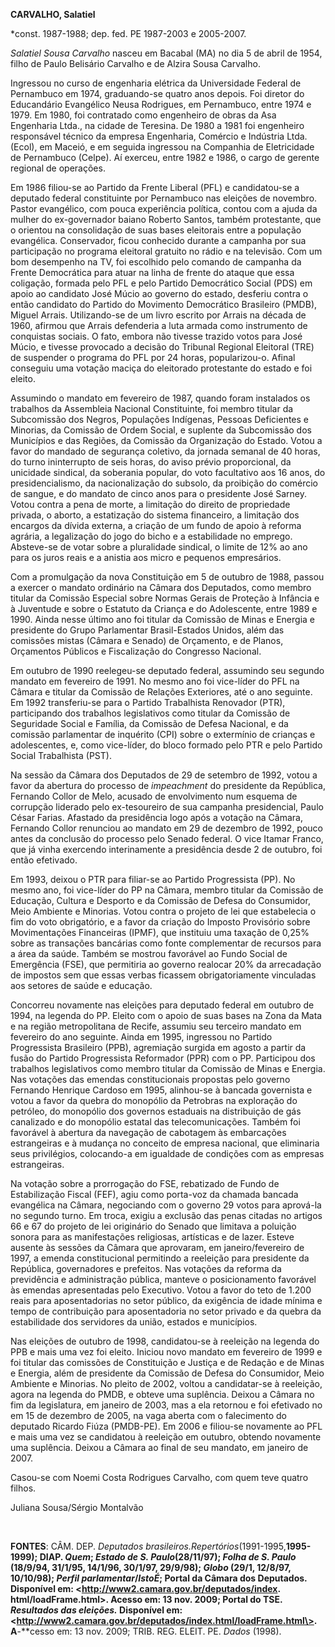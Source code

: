 **CARVALHO, Salatiel**

\*const. 1987-1988; dep. fed. PE 1987-2003 e 2005-2007.

*Salatiel Sousa Carvalho* nasceu em Bacabal (MA) no dia 5 de abril de
1954, filho de Paulo Belisário Carvalho e de Alzira Sousa Carvalho.

Ingressou no curso de engenharia elétrica da Universidade Federal de
Pernambuco em 1974, graduando-se quatro anos depois. Foi diretor do
Educandário Evangélico Neusa Rodrigues, em Pernambuco, entre 1974 e
1979. Em 1980, foi contratado como engenheiro de obras da Asa Engenharia
Ltda., na cidade de Teresina. De 1980 a 1981 foi engenheiro responsável
técnico da empresa Engenharia, Comércio e Indústria Ltda. (Ecol), em
Maceió, e em seguida ingressou na Companhia de Eletricidade de
Pernambuco (Celpe). Aí exerceu, entre 1982 e 1986, o cargo de gerente
regional de operações.

Em 1986 filiou-se ao Partido da Frente Liberal (PFL) e candidatou-se a
deputado federal constituinte por Pernambuco nas eleições de novembro.
Pastor evangélico, com pouca experiência política, contou com a ajuda da
mulher do ex-governador baiano Roberto Santos, também protestante, que o
orientou na consolidação de suas bases eleitorais entre a população
evangélica. Conservador, ficou conhecido durante a campanha por sua
participação no programa eleitoral gratuito no rádio e na televisão. Com
um bom desempenho na TV, foi escolhido pelo comando de campanha da
Frente Democrática para atuar na linha de frente do ataque que essa
coligação, formada pelo PFL e pelo Partido Democrático Social (PDS) em
apoio ao candidato José Múcio ao governo do estado, desferiu contra o
então candidato do Partido do Movimento Democrático Brasileiro (PMDB),
Miguel Arrais. Utilizando-se de um livro escrito por Arrais na década de
1960, afirmou que Arrais defenderia a luta armada como instrumento de
conquistas sociais. O fato, embora não tivesse trazido votos para José
Múcio, e tivesse provocado a decisão do Tribunal Regional Eleitoral
(TRE) de suspender o programa do PFL por 24 horas, popularizou-o. Afinal
conseguiu uma votação maciça do eleitorado protestante do estado e foi
eleito.

Assumindo o mandato em fevereiro de 1987, quando foram instalados os
trabalhos da Assembleia Nacional Constituinte, foi membro titular da
Subcomissão dos Negros, Populações Indígenas, Pessoas Deficientes e
Minorias, da Comissão de Ordem Social, e suplente da Subcomissão dos
Municípios e das Regiões, da Comissão da Organização do Estado. Votou a
favor do mandado de segurança coletivo, da jornada semanal de 40 horas,
do turno ininterrupto de seis horas, do aviso prévio proporcional, da
unicidade sindical, da soberania popular, do voto facultativo aos 16
anos, do presidencialismo, da nacionalização do subsolo, da proibição do
comércio de sangue, e do mandato de cinco anos para o presidente José
Sarney. Votou contra a pena de morte, a limitação do direito de
propriedade privada, o aborto, a estatização do sistema financeiro, a
limitação dos encargos da dívida externa, a criação de um fundo de apoio
à reforma agrária, a legalização do jogo do bicho e a estabilidade no
emprego. Absteve-se de votar sobre a pluralidade sindical, o limite de
12% ao ano para os juros reais e a anistia aos micro e pequenos
empresários.

Com a promulgação da nova Constituição em 5 de outubro de 1988, passou a
exercer o mandato ordinário na Câmara dos Deputados, como membro titular
da Comissão Especial sobre Normas Gerais de Proteção à Infância e à
Juventude e sobre o Estatuto da Criança e do Adolescente, entre 1989 e
1990. Ainda nesse último ano foi titular da Comissão de Minas e Energia
e presidente do Grupo Parlamentar Brasil-Estados Unidos, além das
comissões mistas (Câmara e Senado) de Orçamento, e de Planos, Orçamentos
Públicos e Fiscalização do Congresso Nacional.

Em outubro de 1990 reelegeu-se deputado federal, assumindo seu segundo
mandato em fevereiro de 1991. No mesmo ano foi vice-líder do PFL na
Câmara e titular da Comissão de Relações Exteriores, até o ano seguinte.
Em 1992 transferiu-se para o Partido Trabalhista Renovador (PTR),
participando dos trabalhos legislativos como titular da Comissão de
Seguridade Social e Família, da Comissão de Defesa Nacional, e da
comissão parlamentar de inquérito (CPI) sobre o extermínio de crianças e
adolescentes, e, como vice-líder, do bloco formado pelo PTR e pelo
Partido Social Trabalhista (PST).

Na sessão da Câmara dos Deputados de 29 de setembro de 1992, votou a
favor da abertura do processo de *impeachment* do presidente da
República, Fernando Collor de Melo, acusado de envolvimento num esquema
de corrupção liderado pelo ex-tesoureiro de sua campanha presidencial,
Paulo César Farias. Afastado da presidência logo após a votação na
Câmara, Fernando Collor renunciou ao mandato em 29 de dezembro de 1992,
pouco antes da conclusão do processo pelo Senado federal. O vice Itamar
Franco, que já vinha exercendo interinamente a presidência desde 2 de
outubro, foi então efetivado.

Em 1993, deixou o PTR para filiar-se ao Partido Progressista (PP). No
mesmo ano, foi vice-líder do PP na Câmara, membro titular da Comissão de
Educação, Cultura e Desporto e da Comissão de Defesa do Consumidor, Meio
Ambiente e Minorias. Votou contra o projeto de lei que estabelecia o fim
do voto obrigatório, e a favor da criação do Imposto Provisório sobre
Movimentações Financeiras (IPMF), que instituiu uma taxação de 0,25%
sobre as transações bancárias como fonte complementar de recursos para a
área da saúde. Também se mostrou favorável ao Fundo Social de Emergência
(FSE), que permitiria ao governo realocar 20% da arrecadação de impostos
sem que essas verbas ficassem obrigatoriamente vinculadas aos setores de
saúde e educação.

Concorreu novamente nas eleições para deputado federal em outubro de
1994, na legenda do PP. Eleito com o apoio de suas bases na Zona da Mata
e na região metropolitana de Recife, assumiu seu terceiro mandato em
fevereiro do ano seguinte. Ainda em 1995, ingressou no Partido
Progressista Brasileiro (PPB), agremiação surgida em agosto a partir da
fusão do Partido Progressista Reformador (PPR) com o PP. Participou dos
trabalhos legislativos como membro titular da Comissão de Minas e
Energia. Nas votações das emendas constitucionais propostas pelo governo
Fernando Henrique Cardoso em 1995, alinhou-se à bancada governista e
votou a favor da quebra do monopólio da Petrobras na exploração do
petróleo, do monopólio dos governos estaduais na distribuição de gás
canalizado e do monopólio estatal das telecomunicações. Também foi
favorável à abertura da navegação de cabotagem às embarcações
estrangeiras e à mudança no conceito de empresa nacional, que eliminaria
seus privilégios, colocando-a em igualdade de condições com as empresas
estrangeiras.

Na votação sobre a prorrogação do FSE, rebatizado de Fundo de
Estabilização Fiscal (FEF), agiu como porta-voz da chamada bancada
evangélica na Câmara, negociando com o governo 29 votos para aprová-la
no segundo turno. Em troca, exigiu a exclusão das penas citadas no
artigos 66 e 67 do projeto de lei originário do Senado que limitava a
poluição sonora para as manifestações religiosas, artísticas e de lazer.
Esteve ausente às sessões da Câmara que aprovaram, em janeiro/fevereiro
de 1997, a emenda constitucional permitindo a reeleição para presidente
da República, governadores e prefeitos. Nas votações da reforma da
previdência e administração pública, manteve o posicionamento favorável
às emendas apresentadas pelo Executivo. Votou a favor do teto de 1.200
reais para aposentadorias no setor público, da exigência de idade mínima
e tempo de contribuição para aposentadoria no setor privado e da quebra
da estabilidade dos servidores da união, estados e municípios.

Nas eleições de outubro de 1998, candidatou-se à reeleição na legenda do
PPB e mais uma vez foi eleito. Iniciou novo mandato em fevereiro de 1999
e foi titular das comissões de Constituição e Justiça e de Redação e de
Minas e Energia, além de presidente da Comissão de Defesa do Consumidor,
Meio Ambiente e Minorias. No pleito de 2002, voltou a candidatar-se à
reeleição, agora na legenda do PMDB, e obteve uma suplência. Deixou a
Câmara no fim da legislatura, em janeiro de 2003, mas a ela retornou e
foi efetivado no em 15 de dezembro de 2005, na vaga aberta com o
falecimento do deputado Ricardo Fiúza (PMDB-PE). Em 2006 e filiou-se
novamente ao PFL e mais uma vez se candidatou à reeleição em outubro,
obtendo novamente uma suplência. Deixou a Câmara ao final de seu
mandato, em janeiro de 2007.

Casou-se com Noemi Costa Rodrigues Carvalho, com quem teve quatro
filhos.

Juliana Sousa/Sérgio Montalvão

 

**FONTES**: CÂM. DEP. *Deputados
brasileiros.*Repertórios**(1991-1995,**1995-1999); DIAP. *Quem*; *Estado
de S. Paulo*(28/11/97); *Folha de S. Paulo* (18/9/94, 31/1/95, 14/1/96,
30/1/97, 29/9/98); *Globo* (29/1, 12/8/97, 10/10/98); *Perfil
parlamentar*/*IstoÉ*; Portal da Câmara dos Deputados. Disponível em:
\<http://www2.camara.gov.br/deputados/index. html/loadFrame.html\>.
Acesso em: 13 nov. 2009; Portal do TSE. *Resultados das eleições.*
Disponível em:
\<http://www2.camara.gov.br/deputados/index.html/loadFrame.html\>.
A**-**cesso em: 13 nov. 2009; TRIB. REG. ELEIT. PE. *Dados* (1998).

